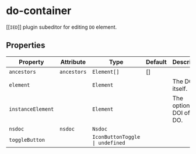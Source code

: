 # do-container

[[`IED`]] plugin subeditor for editing `DO` element.

## Properties

| Property          | Attribute   | Type                            | Default | Description                  |
|-------------------|-------------|---------------------------------|---------|------------------------------|
| `ancestors`       | `ancestors` | `Element[]`                     | []      |                              |
| `element`         |             | `Element`                       |         | The DO itself.               |
| `instanceElement` |             | `Element`                       |         | The optional DOI of this DO. |
| `nsdoc`           | `nsdoc`     | `Nsdoc`                         |         |                              |
| `toggleButton`    |             | `IconButtonToggle \| undefined` |         |                              |
